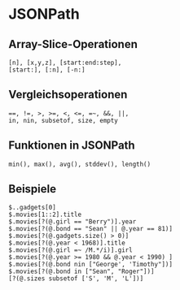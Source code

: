 # JSONPath

## Array-Slice-Operationen
```
[n], [x,y,z], [start:end:step],
[start:], [:n], [-n:]
```

## Vergleichsoperationen
```
==, !=, >, >=, <, <=, =~, &&, ||,
in, nin, subsetof, size, empty
```

## Funktionen in JSONPath
```
min(), max(), avg(), stddev(), length()
```

## Beispiele
```
$..gadgets[0]
$.movies[1::2].title
$.movies[?(@.girl == "Berry")].year
$.movies[?(@.bond == "Sean" || @.year == 81)]
$.movies[?(@.gadgets.size() > 0)]
$.movies[?(@.year < 1968)].title
$.movies[?(@.girl =~ /M.*/i)].girl
$.movies[?(@.year >= 1980 && @.year < 1990) ]
$.movies[?(@.bond nin ["George', 'Timothy"])]
$.movies[?(@.bond in ["Sean", "Roger"])]
[?(@.sizes subsetof ['S', 'M', 'L'])]
```
